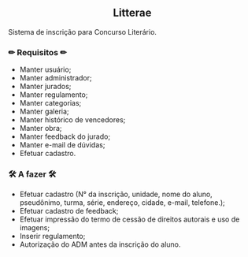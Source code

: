 <h2 align="center"> Litterae </h2>
Sistema de inscrição para Concurso Literário.

### ✏ Requisitos ✏

- Manter usuário;
- Manter administrador;
- Manter jurados;
- Manter regulamento;
- Manter categorias;
- Manter galeria;
- Manter histórico de vencedores;
- Manter obra;
- Manter feedback do jurado;
- Manter e-mail de dúvidas;
- Efetuar cadastro.

### 🛠 A fazer 🛠

- Efetuar cadastro (N° da inscrição, unidade, nome do aluno, pseudônimo, turma, série, endereço, cidade, e-mail, telefone.);
- Efetuar cadastro de feedback;
- Efetuar impressão do termo de cessão de direitos autorais e uso de imagens;
- Inserir regulamento;
- Autorização do ADM antes da inscrição do aluno.
